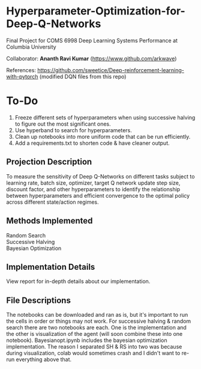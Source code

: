 # Hyperparameter-Optimization-for-Deep-Q-Networks
Final Project for COMS 6998 Deep Learning Systems Performance at Columbia University <br>

Collaborator: **Ananth Ravi Kumar** (https://www.github.com/arkwave) <br>

References: https://github.com/sweetice/Deep-reinforcement-learning-with-pytorch (modified DQN files from this repo)

# To-Do
1) Freeze different sets of hyperparameters when using successive halving to figure out the most significant ones. <br>
2) Use hyperband to search for hyperparameters. <br>
3) Clean up notebooks into more uniform code that can be run efficiently. <br>
4) Add a requirements.txt to shorten code & have cleaner output.

## Projection Description
To measure the sensitivity of Deep Q-Networks on different tasks subject to learning rate, batch size, optimizer, target Q network update step size, discount factor, and other hyperparameters to identify the relationship between hyperparameters and efficient convergence to the optimal policy across different state/action regimes. <br>

## Methods Implemented
Random Search <br>
Successive Halving <br>
Bayesian Optimization

## Implementation Details
View report for in-depth details about our implementation.

## File Descriptions
The notebooks can be downloaded and ran as is, but it's important to run the cells in order or things may not work. For successive halving & random search there are two notebooks are each. One is the implementation and the other is visualization of the agent (will soon combine these into one notebook). Bayesianopt.ipynb includes the bayesian optimization implementation. The reason I separated SH & RS into two was because during visualization, colab would sometimes crash and I didn't want to re-run everything above that. 
